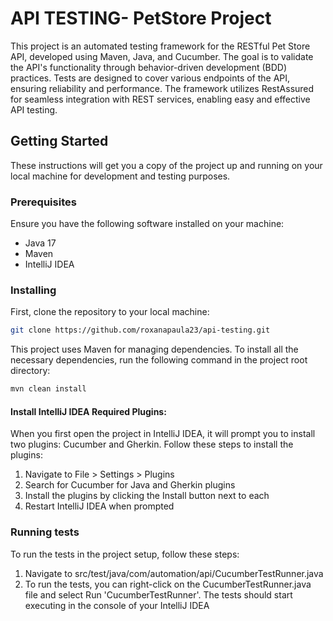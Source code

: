 # API TESTING- PetStore Project

This project is an automated testing framework for the RESTful Pet Store API, developed using Maven, Java, and Cucumber. The goal is to validate the API's functionality through behavior-driven development (BDD) practices. Tests are designed to cover various endpoints of the API, ensuring reliability and performance. The framework utilizes RestAssured for seamless integration with REST services, enabling easy and effective API testing.

## Getting Started

These instructions will get you a copy of the project up and running on your local machine for development and testing purposes.

### Prerequisites

Ensure you have the following software installed on your machine:

- Java 17
- Maven
- IntelliJ IDEA


### Installing
First, clone the repository to your local machine:
```bash 
git clone https://github.com/roxanapaula23/api-testing.git
```
This project uses Maven for managing dependencies. To install all the necessary dependencies, run the following command in the project root directory:
```bash
mvn clean install
```

#### Install IntelliJ IDEA Required Plugins:

When you first open the project in IntelliJ IDEA, it will prompt you to install two plugins: Cucumber and Gherkin. Follow these steps to install the plugins:
1. Navigate to File > Settings > Plugins
2. Search for Cucumber for Java and Gherkin plugins
3. Install the plugins by clicking the Install button next to each
4. Restart IntelliJ IDEA when prompted

### Running tests
To run the tests in the project setup, follow these steps:
1. Navigate to src/test/java/com/automation/api/CucumberTestRunner.java
2. To run the tests, you can right-click on the CucumberTestRunner.java file and select Run 'CucumberTestRunner'.
   The tests should start executing in the console of your IntelliJ IDEA
